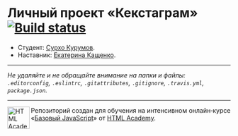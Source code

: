 # Личный проект «Кекстаграм» [![Build status][travis-image]][travis-url]

* Студент: [Сурхо Курумов](https://up.htmlacademy.ru/javascript/9/user/227974).
* Наставник: [Екатерина Кащенко](https://github.com/Ekaterina-Kaschenko).

---

_Не удаляйте и не обращайте внимание на папки и файлы:_<br>
_`.editorconfig`, `.eslintrc`, `.gitattributes`, `.gitignore`, `.travis.yml`, `package.json`._

---

<a href="https://htmlacademy.ru/intensive/javascript"><img align="left" width="50" height="50" title="HTML Academy" src="https://up.htmlacademy.ru/static/img/intensive/javascript/logo-for-github.svg"></a>

Репозиторий создан для обучения на интенсивном онлайн‑курсе «[Базовый JavaScript](https://htmlacademy.ru/intensive/javascript)» от [HTML Academy](https://htmlacademy.ru).

[travis-image]: https://travis-ci.org/htmlacademy-javascript/227974-kekstagram.svg?branch=master
[travis-url]: https://travis-ci.org/htmlacademy-javascript/227974-kekstagram
